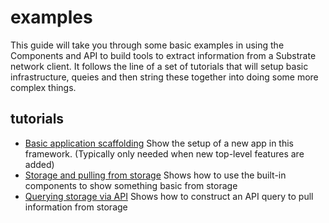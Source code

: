 # examples

This guide will take you through some basic examples in using the Components and API to build tools to extract information from a Substrate network client. It follows the line of a set of tutorials that will setup basic infrastructure, queies and then string these together into doing some more complex things.

## tutorials

- [Basic application scaffolding](tut-001.md) Show the setup of a new app in this framework. (Typically only needed when new top-level features are added)
- [Storage and pulling from storage](tut-002.md) Shows how to use the built-in components to show something basic from storage
- [Querying storage via API](tut-003.md) Shows how to construct an API query to pull information from storage

